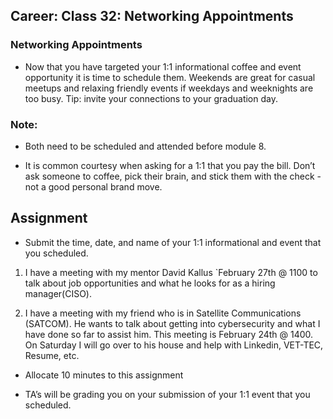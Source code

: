 ## Career: Class 32: Networking Appointments

### Networking Appointments

- Now that you have targeted your 1:1 informational coffee and event opportunity it is time to schedule them. Weekends are great for casual meetups and relaxing friendly events if weekdays and weeknights are too busy. Tip: invite your connections to your graduation day.

### Note:

- Both need to be scheduled and attended before module 8.

- It is common courtesy when asking for a 1:1 that you pay the bill. Don’t ask someone to coffee, pick their brain, and stick them with the check - not a good personal brand move.

## Assignment

- Submit the time, date, and name of your 1:1 informational and event that you scheduled.

1) I have a meeting with my mentor David Kallus `February 27th @ 1100 to talk about job opportunities and what he looks for as a hiring manager(CISO).

2) I have a meeting with my friend who is in Satellite Communications (SATCOM). He wants to talk about getting into cybersecurity and what I have done so far to assist him. This meeting is February 24th @ 1400. On Saturday I will go over to his house and help with Linkedin, VET-TEC, Resume, etc.

- Allocate 10 minutes to this assignment

- TA’s will be grading you on your submission of your 1:1 event that you scheduled.
